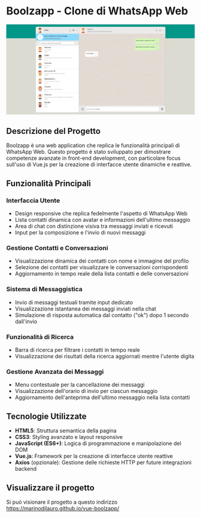 # Boolzapp - Clone di WhatsApp Web

![Screenshot di Boolzapp](public/img/screenshot.png "Home page di Boolzapp")

## Descrizione del Progetto

Boolzapp è una web application che replica le funzionalità principali di WhatsApp Web. Questo progetto è stato sviluppato per dimostrare competenze avanzate in front-end development, con particolare focus sull'uso di Vue.js per la creazione di interfacce utente dinamiche e reattive.

## Funzionalità Principali

### Interfaccia Utente
- Design responsive che replica fedelmente l'aspetto di WhatsApp Web
- Lista contatti dinamica con avatar e informazioni dell'ultimo messaggio
- Area di chat con distinzione visiva tra messaggi inviati e ricevuti
- Input per la composizione e l'invio di nuovi messaggi

### Gestione Contatti e Conversazioni
- Visualizzazione dinamica dei contatti con nome e immagine del profilo
- Selezione dei contatti per visualizzare le conversazioni corrispondenti
- Aggiornamento in tempo reale della lista contatti e delle conversazioni

### Sistema di Messaggistica
- Invio di messaggi testuali tramite input dedicato
- Visualizzazione istantanea dei messaggi inviati nella chat
- Simulazione di risposta automatica dal contatto ("ok") dopo 1 secondo dall'invio

### Funzionalità di Ricerca
- Barra di ricerca per filtrare i contatti in tempo reale
- Visualizzazione dei risultati della ricerca aggiornati mentre l'utente digita

### Gestione Avanzata dei Messaggi
- Menu contestuale per la cancellazione dei messaggi
- Visualizzazione dell'orario di invio per ciascun messaggio
- Aggiornamento dell'anteprima dell'ultimo messaggio nella lista contatti

## Tecnologie Utilizzate

- **HTML5**: Struttura semantica della pagina
- **CSS3**: Styling avanzato e layout responsive
- **JavaScript (ES6+)**: Logica di programmazione e manipolazione del DOM
- **Vue.js**: Framework per la creazione di interfacce utente reattive
- **Axios** (opzionale): Gestione delle richieste HTTP per future integrazioni backend

## Visualizzare il progetto

Si può visionare il progetto a questo indirizzo https://marinodilauro.github.io/vue-boolzapp/
